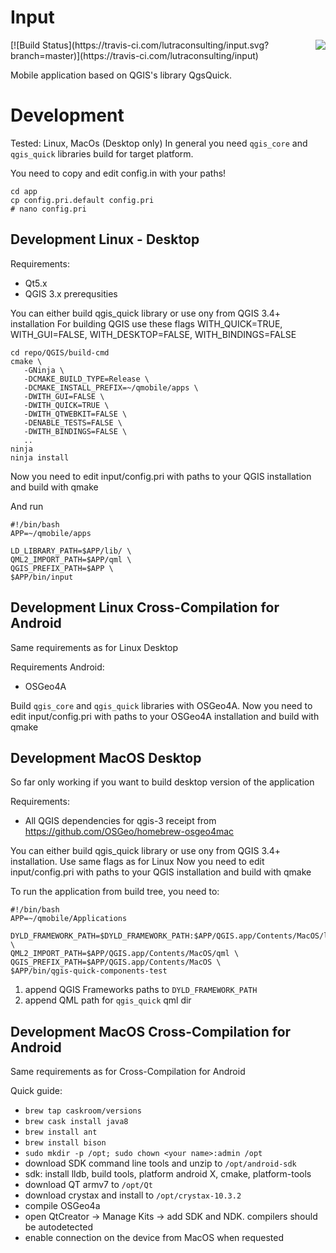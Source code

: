 # Input

<img align="right" src="https://raw.githubusercontent.com/lutraconsulting/input/master/app/img/input.png">
[![Build Status](https://travis-ci.com/lutraconsulting/input.svg?branch=master)](https://travis-ci.com/lutraconsulting/input)

Mobile application based on QGIS's library QgsQuick.

# Development

Tested: Linux, MacOs (Desktop only)
In general you need `qgis_core` and `qgis_quick` libraries build for target platform.

You need to copy and edit config.in with your paths!
```
cd app
cp config.pri.default config.pri
# nano config.pri
```

## Development Linux - Desktop

Requirements:

- Qt5.x
- QGIS 3.x prerequsities

You can either build qgis_quick library or use ony from QGIS 3.4+ installation
For building QGIS use these flags WITH_QUICK=TRUE, WITH_GUI=FALSE, WITH_DESKTOP=FALSE, WITH_BINDINGS=FALSE

```
cd repo/QGIS/build-cmd
cmake \
   -GNinja \
   -DCMAKE_BUILD_TYPE=Release \
   -DCMAKE_INSTALL_PREFIX=~/qmobile/apps \
   -DWITH_GUI=FALSE \
   -DWITH_QUICK=TRUE \
   -DWITH_QTWEBKIT=FALSE \
   -DENABLE_TESTS=FALSE \
   -DWITH_BINDINGS=FALSE \
   ..
ninja
ninja install
```

Now you need to edit input/config.pri with paths to your QGIS installation and build with qmake

And run

```
#!/bin/bash
APP=~/qmobile/apps

LD_LIBRARY_PATH=$APP/lib/ \
QML2_IMPORT_PATH=$APP/qml \
QGIS_PREFIX_PATH=$APP \
$APP/bin/input
```

## Development Linux Cross-Compilation for Android

Same requirements as for Linux Desktop

Requirements Android:
- OSGeo4A

Build `qgis_core` and `qgis_quick` libraries with OSGeo4A.
Now you need to edit input/config.pri with paths to your OSGeo4A installation and build with qmake

## Development MacOS Desktop

So far only working if you want to build desktop version of the application

Requirements:
 - All QGIS dependencies for qgis-3 receipt from https://github.com/OSGeo/homebrew-osgeo4mac

You can either build qgis_quick library or use ony from QGIS 3.4+ installation. Use same flags as for Linux
Now you need to edit input/config.pri with paths to your QGIS installation and build with qmake

To run the application from build tree, you need to:

```
#!/bin/bash
APP=~/qmobile/Applications

DYLD_FRAMEWORK_PATH=$DYLD_FRAMEWORK_PATH:$APP/QGIS.app/Contents/MacOS/lib:$APP/QGIS.app/Contents/Frameworks \
QML2_IMPORT_PATH=$APP/QGIS.app/Contents/MacOS/qml \
QGIS_PREFIX_PATH=$APP/QGIS.app/Contents/MacOS \
$APP/bin/qgis-quick-components-test
```

1. append QGIS Frameworks paths to `DYLD_FRAMEWORK_PATH`
2. append QML path for `qgis_quick` qml dir

## Development MacOS Cross-Compilation for Android

Same requirements as for Cross-Compilation for Android

Quick guide:
- `brew tap caskroom/versions`
- `brew cask install java8`
- `brew install ant`
- `brew install bison`
- `sudo mkdir -p /opt; sudo chown <your name>:admin /opt`
- download SDK command line tools and unzip to `/opt/android-sdk`
- sdk: install lldb, build tools, platform android X, cmake, platform-tools
- download QT armv7 to `/opt/Qt`
- download crystax and install to `/opt/crystax-10.3.2`
- compile OSGeo4a
- open QtCreator -> Manage Kits -> add SDK and NDK. compilers should be autodetected
- enable connection on the device from MacOS when requested
